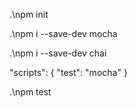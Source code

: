 .\npm init

.\npm i --save-dev mocha

.\npm i --save-dev chai

"scripts": {
  "test": "mocha"
}

.\npm test
